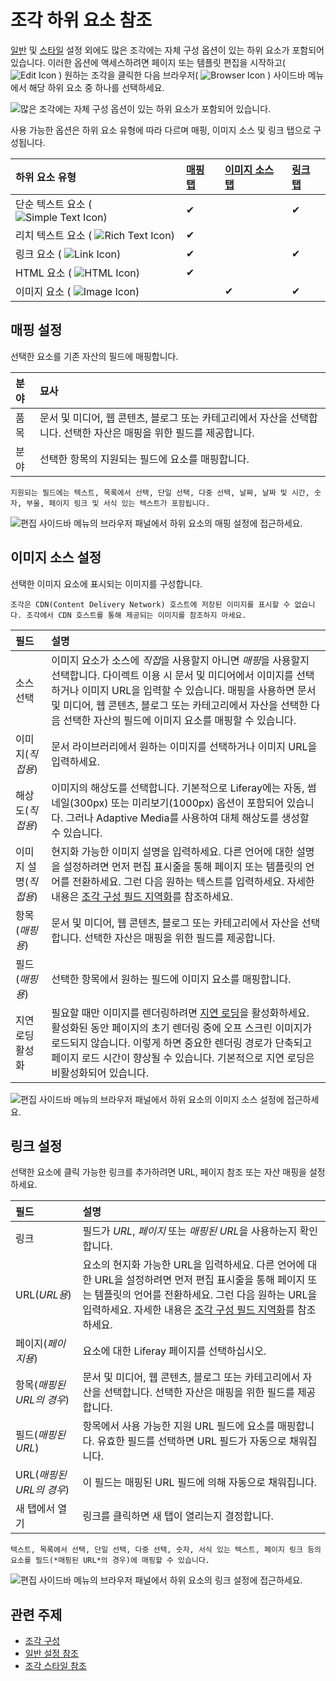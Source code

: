 # 조각 하위 요소 참조

[일반](./general-settings-reference.md) 및 [스타일](./styles-reference.md) 설정 외에도 많은 조각에는 자체 구성 옵션이 있는 하위 요소가 포함되어 있습니다. 이러한 옵션에 액세스하려면 페이지 또는 템플릿 편집을 시작하고( ![Edit Icon](../../../../../images/icon-edit.png) ) 원하는 조각을 클릭한 다음 브라우저( ![Browser Icon](../../../../../images/icon-hierarchy.png) ) 사이드바 메뉴에서 해당 하위 요소 중 하나를 선택하세요.

![많은 조각에는 자체 구성 옵션이 있는 하위 요소가 포함되어 있습니다.](./fragment-sub-elements-reference/images/01.png)

사용 가능한 옵션은 하위 요소 유형에 따라 다르며 매핑, 이미지 소스 및 링크 탭으로 구성됩니다.

| 하위 요소 유형                                                               | [매핑 탭](#mapping-settings) | [이미지 소스 탭](#image-source-settings) | [링크 탭](#link-settings) |
|:---------------------------------------------------------------------- |:------------------------- |:---------------------------------- |:---------------------- |
| 단순 텍스트 요소 ( ![Simple Text Icon](../../../../../images/icon-text2.png)) | &#10004;                  |                                    | &#10004;               |
| 리치 텍스트 요소 ( ![Rich Text Icon](../../../../../images/icon-text.png))    | &#10004;                  |                                    |                        |
| 링크 요소 ( ![Link Icon](../../../../../images/icon-link.png))             | &#10004;                  |                                    | &#10004;               |
| HTML 요소 ( ![HTML Icon](../../../../../images/icon-code.png))           | &#10004;                  |                                    |                        |
| 이미지 요소 ( ![Image Icon](../../../../../images/icon-picture.png))        |                           | &#10004;                           | &#10004;               |

## 매핑 설정

선택한 요소를 기존 자산의 필드에 매핑합니다.

| 분야 | 묘사                                                                  |
|:-- |:------------------------------------------------------------------- |
| 품목 | 문서 및 미디어, 웹 콘텐츠, 블로그 또는 카테고리에서 자산을 선택합니다. 선택한 자산은 매핑을 위한 필드를 제공합니다. |
| 분야 | 선택한 항목의 지원되는 필드에 요소를 매핑합니다.                                         |

```{note}
지원되는 필드에는 텍스트, 목록에서 선택, 단일 선택, 다중 선택, 날짜, 날짜 및 시간, 숫자, 부울, 페이지 링크 및 서식 있는 텍스트가 포함됩니다.
```

![편집 사이드바 메뉴의 브라우저 패널에서 하위 요소의 매핑 설정에 접근하세요.](./fragment-sub-elements-reference/images/02.png)

## 이미지 소스 설정

선택한 이미지 요소에 표시되는 이미지를 구성합니다.

```{warning}
조각은 CDN(Content Delivery Network) 호스트에 저장된 이미지를 표시할 수 없습니다. 조각에서 CDN 호스트를 통해 제공되는 이미지를 참조하지 마세요. 
```
| 필드 | 설명 |
| :--- | :--- |
| 소스 선택 | 이미지 요소가 소스에 *직접*을 사용할지 아니면 *매핑*을 사용할지 선택합니다. 다이렉트 이용 시 문서 및 미디어에서 이미지를 선택하거나 이미지 URL을 입력할 수 있습니다. 매핑을 사용하면 문서 및 미디어, 웹 콘텐츠, 블로그 또는 카테고리에서 자산을 선택한 다음 선택한 자산의 필드에 이미지 요소를 매핑할 수 있습니다. |
| 이미지(*직접용*) | 문서 라이브러리에서 원하는 이미지를 선택하거나 이미지 URL을 입력하세요. |
| 해상도(*직접용*) | 이미지의 해상도를 선택합니다. 기본적으로 Liferay에는 자동, 썸네일(300px) 또는 미리보기(1000px) 옵션이 포함되어 있습니다. 그러나 Adaptive Media를 사용하여 대체 해상도를 생성할 수 있습니다. <!--TASK: 완료되면 기사에 대한 링크.--> |
| 이미지 설명(*직접용*) | 현지화 가능한 이미지 설명을 입력하세요. 다른 언어에 대한 설명을 설정하려면 먼저 편집 표시줄을 통해 페이지 또는 템플릿의 언어를 전환하세요. 그런 다음 원하는 텍스트를 입력하세요. 자세한 내용은 [조각 구성 필드 지역화](./localizing-fragment-configuration-fields.md)를 참조하세요. |
| 항목(*매핑용*) | 문서 및 미디어, 웹 콘텐츠, 블로그 또는 카테고리에서 자산을 선택합니다. 선택한 자산은 매핑을 위한 필드를 제공합니다. |
| 필드(*매핑용*) | 선택한 항목에서 원하는 필드에 이미지 요소를 매핑합니다. |
| 지연 로딩 활성화 | 필요할 때만 이미지를 렌더링하려면 [지연 로딩](https://developer.mozilla.org/en-US/docs/Web/Performance/Lazy_loading)을 활성화하세요. 활성화된 동안 페이지의 초기 렌더링 중에 오프 스크린 이미지가 로드되지 않습니다. 이렇게 하면 중요한 렌더링 경로가 단축되고 페이지 로드 시간이 향상될 수 있습니다. 기본적으로 지연 로딩은 비활성화되어 있습니다. |

![편집 사이드바 메뉴의 브라우저 패널에서 하위 요소의 이미지 소스 설정에 접근하세요.](./fragment-sub-elements-reference/images/03.png)

## 링크 설정

선택한 요소에 클릭 가능한 링크를 추가하려면 URL, 페이지 참조 또는 자산 매핑을 설정하세요.

| 필드 | 설명 |
| :--- | :--- |
| 링크 | 필드가 *URL*, *페이지* 또는 *매핑된 URL*을 사용하는지 확인합니다. |
| URL(*URL용*) | 요소의 현지화 가능한 URL을 입력하세요. 다른 언어에 대한 URL을 설정하려면 먼저 편집 표시줄을 통해 페이지 또는 템플릿의 언어를 전환하세요. 그런 다음 원하는 URL을 입력하세요. 자세한 내용은 [조각 구성 필드 지역화](./localizing-fragment-configuration-fields.md)를 참조하세요. |
| 페이지(*페이지용*) | 요소에 대한 Liferay 페이지를 선택하십시오. |
| 항목(*매핑된 URL의 경우*) | 문서 및 미디어, 웹 콘텐츠, 블로그 또는 카테고리에서 자산을 선택합니다. 선택한 자산은 매핑을 위한 필드를 제공합니다. |
| 필드(*매핑된 URL*) | 항목에서 사용 가능한 지원 URL 필드에 요소를 매핑합니다. 유효한 필드를 선택하면 URL 필드가 자동으로 채워집니다. |
| URL(*매핑된 URL의 경우*) | 이 필드는 매핑된 URL 필드에 의해 자동으로 채워집니다. |
| 새 탭에서 열기 | 링크를 클릭하면 새 탭이 열리는지 결정합니다. |

```{note}
텍스트, 목록에서 선택, 단일 선택, 다중 선택, 숫자, 서식 있는 텍스트, 페이지 링크 등의 요소를 필드(*매핑된 URL*의 경우)에 매핑할 수 있습니다.
```

![편집 사이드바 메뉴의 브라우저 패널에서 하위 요소의 링크 설정에 접근하세요.](./fragment-sub-elements-reference/images/04.png)

## 관련 주제

* [조각 구성](../configuring-fragments.md)
* [일반 설정 참조](./general-settings-reference.md)
* [조각 스타일 참조](./styles-reference.md)
